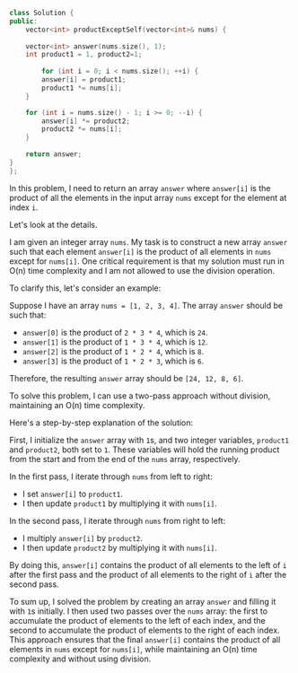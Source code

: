 ```cpp
class Solution {
public:
    vector<int> productExceptSelf(vector<int>& nums) {
    
    vector<int> answer(nums.size(), 1);
    int product1 = 1, product2=1;
    
        for (int i = 0; i < nums.size(); ++i) {
        answer[i] = product1;
        product1 *= nums[i];
    }

    for (int i = nums.size() - 1; i >= 0; --i) {
        answer[i] *= product2;
        product2 *= nums[i];
    }
    
    return answer;
}
};
```
In this problem, I need to return an array `answer` where `answer[i]` is the product of all the elements in the input array `nums` except for the element at index `i`.

Let's look at the details.

I am given an integer array `nums`. My task is to construct a new array `answer` such that each element `answer[i]` is the product of all elements in `nums` except for `nums[i]`. One critical requirement is that my solution must run in O(n) time complexity and I am not allowed to use the division operation.

To clarify this, let's consider an example:

Suppose I have an array `nums = [1, 2, 3, 4]`. The array `answer` should be such that:
- `answer[0]` is the product of `2 * 3 * 4`, which is `24`.
- `answer[1]` is the product of `1 * 3 * 4`, which is `12`.
- `answer[2]` is the product of `1 * 2 * 4`, which is `8`.
- `answer[3]` is the product of `1 * 2 * 3`, which is `6`.

Therefore, the resulting `answer` array should be `[24, 12, 8, 6]`.

To solve this problem, I can use a two-pass approach without division, maintaining an O(n) time complexity.

Here's a step-by-step explanation of the solution:

First, I initialize the `answer` array with `1`s, and two integer variables, `product1` and `product2`, both set to `1`. These variables will hold the running product from the start and from the end of the `nums` array, respectively.

In the first pass, I iterate through `nums` from left to right:
- I set `answer[i]` to `product1`.
- I then update `product1` by multiplying it with `nums[i]`.

In the second pass, I iterate through `nums` from right to left:
- I multiply `answer[i]` by `product2`.
- I then update `product2` by multiplying it with `nums[i]`.

By doing this, `answer[i]` contains the product of all elements to the left of `i` after the first pass and the product of all elements to the right of `i` after the second pass.

To sum up, I solved the problem by creating an array `answer` and filling it with `1`s initially. I then used two passes over the `nums` array: the first to accumulate the product of elements to the left of each index, and the second to accumulate the product of elements to the right of each index. This approach ensures that the final `answer[i]` contains the product of all elements in `nums` except for `nums[i]`, while maintaining an O(n) time complexity and without using division.

